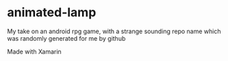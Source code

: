 # animated-lamp
My take on an android rpg game, with a strange sounding repo name which was randomly generated for me by github

Made with Xamarin
